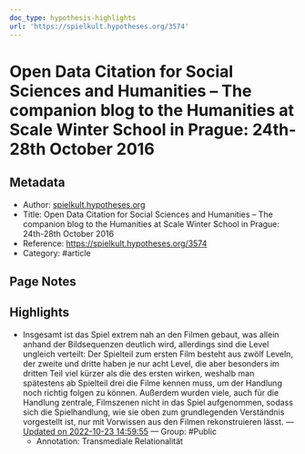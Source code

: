 ```yaml
---
doc_type: hypothesis-highlights
url: 'https://spielkult.hypotheses.org/3574'
---
```


# Open Data Citation for Social Sciences and Humanities – The companion blog to the Humanities at Scale Winter School in Prague: 24th-28th October 2016

## Metadata
- Author: [spielkult.hypotheses.org]()
- Title: Open Data Citation for Social Sciences and Humanities – The companion blog to the Humanities at Scale Winter School in Prague: 24th-28th October 2016
- Reference: https://spielkult.hypotheses.org/3574
- Category: #article

## Page Notes
## Highlights
- Insgesamt ist das Spiel extrem nah an den Filmen gebaut, was allein anhand der Bildsequenzen deutlich wird, allerdings sind die Level ungleich verteilt: Der Spielteil zum ersten Film besteht aus zwölf Leveln, der zweite und dritte haben je nur acht Level, die aber besonders im dritten Teil viel kürzer als die des ersten wirken, weshalb man spätestens ab Spielteil drei die Filme kennen muss, um der Handlung noch richtig folgen zu können. Außerdem wurden viele, auch für die Handlung zentrale, Filmszenen nicht in das Spiel aufgenommen, sodass sich die Spielhandlung, wie sie oben zum grundlegenden Verständnis vorgestellt ist, nur mit Vorwissen aus den Filmen rekonstruieren lässt. — [Updated on 2022-10-23 14:59:55](https://hyp.is/l5LzblLSEe2e8OOlS3LQPw/spielkult.hypotheses.org/3574) — Group: #Public
    - Annotation: Transmediale Relationalität


